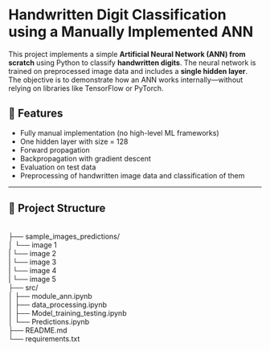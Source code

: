 # Handwritten Digit Classification using a Manually Implemented ANN

This project implements a simple **Artificial Neural Network (ANN) from scratch** using Python to classify **handwritten digits**. The neural network is trained on preprocessed image data and includes a **single hidden layer**. The objective is to demonstrate how an ANN works internally—without relying on libraries like TensorFlow or PyTorch.

## 🧠 Features

- Fully manual implementation (no high-level ML frameworks)
- One hidden layer with size = 128
- Forward propagation
- Backpropagation with gradient descent
- Evaluation on test data
- Preprocessing of handwritten image data and classification of them

---

## 📁 Project Structure
<br>├── sample_images_predictions/
<br>│ └── image 1
<br>| └── image 2
<br>| └── image 3
<br>| └── image 4
<br>| └── image 5
<br>├── src/
<br>│ ├── module_ann.ipynb
<br>│ ├── data_processing.ipynb
<br>│ ├── Model_training_testing.ipynb
<br>│ └── Predictions.ipynb
<br>├── README.md
<br>└── requirements.txt



